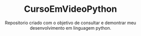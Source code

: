 <div align = 'center'>
 
 # CursoEmVideoPython
 
 Repositorio criado com o objetivo de consultar e demontrar meu desenvolvimento em linguagem python.
</div>


